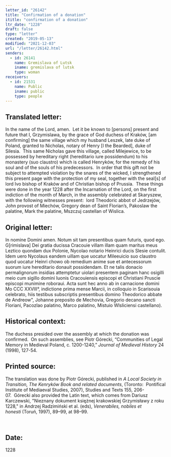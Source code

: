 ```yaml
---
letter_id: "26142"
title: "Confirmation of a donation"
ititle: "confirmation of a donation"
ltr_date: "1228"
draft: false
type: "letter"
created: "2019-05-13"
modified: "2021-12-03"
url: "/letter/26142.html"
senders:
  - id: 26141
    name: Gremislava of Lutsk
    iname: gremislava of lutsk
    type: woman
receivers:
  - id: 21531
    name: Public
    iname: public
    type: people
---
```

<h2> Translated letter:</h2><p>In the name of the Lord, amen.&nbsp; Let it be known to [persons] present and future that I, Grzymislawa, by the grace of God duchess of Kraków, [am confirming] the same village which my husband Leszek, late duke of Poland, granted to Nicholas, notary of Henry [I the Bearded], duke of Silesia.&nbsp; This same Nicholas gave this village, called Milejewice, to be possessed by hereditary right (hereditario iure possidendum) to his monastery (suo claustro) which is called Henryków, for the remedy of his soul and of the souls of his predecessors.&nbsp; In order that this gift not be subject to attempted violation by the snares of the wicked, I strengthened this present page with the protection of my seal, together with the seal[s] of lord Ivo bishop of Kraków and of Christian bishop of Prussia.&nbsp; These things were done in the year 1228 after the Incarnation of the Lord, on the first indiction of the month of March, in the assembly celebrated at Skaryszew, with the following witnesses present:&nbsp; lord Theodoric abbot of Jedrzejów, John provost of Miechów, Gregory dean of Saint Florian’s, Pakoslaw the palatine, Mark the palatine, Mszczuj castellan of Wislica.&nbsp;</p><h2 class="mt-4"> Original letter:</h2><p>In nomine Domini amen. Notum sit tam presentibus quam futuris, quod ego. G[rimislava] Dei gratia ducissa Cracouie villam illam quam maritus meus Leztico quondam dux Polonie, Nycolao notario Heinrici ducis Slesie contulit. Idem uero Nycolaus eandem uillam que uocatur Mileeuicio suo claustro quod uocatur Heinri chowo ob remedium anime sue et antecessorum suorum iure hereditario donauit possidendam. Et ne talis donacio permalignorum insidias attemptetur uiolari presentem paginam hanc osigilli meio cum sigillo domini Iuonis Cracouiensis episcopi et Christiani Pruscie episcopi munimine roboraui. Acta sunt hec anno ab in carnacione domini Mo CCC XXVIII°, indictione prima mense Marcii, in colloquio in Scarisouia celebrato, hiis testibus subscriptis presentibus domino Theodorico abbate de Andreow", Johanne preposito de Mechovia, Gregorio decano sancti Floriani, Pacozlao palatino, Marco palatino, Mistuio Wlsliciensi castellano).</p><h2 class="mt-4"> Historical context:</h2><p>The duchess presided over the assembly at which the donation was confirmed.&nbsp; On such assemblies, see Piotr Górecki, “Communities of Legal Memory in Medieval Poland, c. 1200-1240,” <em>Journal of Medieval History</em> 24 (1998), 127-54.&nbsp;&nbsp;</p><h2 class="mt-4"> Printed source:</h2><p>The translation was done by Piotr Górecki, published in&nbsp;<i>A Local Society in Transition, The Kenryków Book and related documents</i>, (Toronto:&nbsp; Pontifical Institute of Mediaeval Studies, 2007), Studies and Texts 155, 206-07.&nbsp;&nbsp;Górecki also provided the Latin text, which comes from&nbsp;Dariusz Karczewski, "Nieznany dokument księżnej krakowskiej Grzymisławy z roku 1228," in Andrzej Radzimiński et al. (eds),&nbsp;<i>Venerabiles, nobiles et honesti</i>&nbsp;(Toruń, 1997), 89–99, at 98–99.</p><p>&nbsp;</p><h2 class="mt-4"> Date:</h2>1228